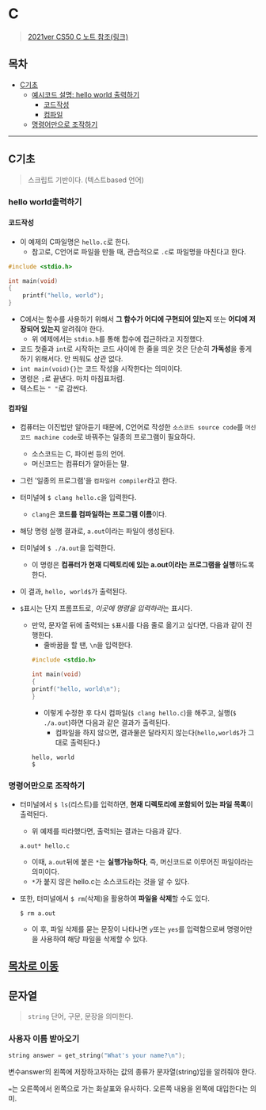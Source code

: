 # C

> [2021ver CS50 C 노트 참조(링크)](https://github.com/ShinAhYoung21/TIL/blob/main/CS50/CS50_2021_w1.md)

## 목차

* [C기초](#c기초)
    * [예시코드 설명: hello world 출력하기](#hello-world출력하기)
        * [코드작성](#코드작성)
        * [컴파일](#컴파일)
    * [명령어만으로 조작하기](#명령어만으로-조작하기)
----

## C기초

> 스크립트 기반이다. (텍스트based 언어)

### hello world출력하기

#### 코드작성

* 이 예제의 C파일명은 `hello.c`로 한다.
    * 참고로, C언어로 파일을 만들 때, 관습적으로 `.c`로 파일명을 마친다고 한다.
```c
#include <stdio.h>

int main(void)
{
    printf("hello, world");
}
```
* C에서는 함수를 사용하기 위해서 **그 함수가 어디에 구현되어 있는지** 또는 **어디에 저장되어 있는지** 알려줘야 한다.
    * 위 에제에서는 `stdio.h`를 통해 합수에 접근하라고 지정했다.
* 코드 첫줄과 `int`로 시작하는 코드 사이에 한 줄을 띄운 것은 단순히 **가독성**을 좋게 하기 위해서다. 안 띄워도 상관 없다.
* `int main(void){}`는 코드 작성을 시작한다는 의미이다.
* 명령은 `;`로 끝낸다. 마치 마침표처럼.
* 텍스트는 `" "`로 감싼다.

#### 컴파일

* 컴퓨터는 이진법만 알아듣기 때문에, C언어로 작성한 `소스코드 source code`를 `머신코드 machine code`로 바꿔주는 일종의 프로그램이 필요하다.
    * 소스코드는 C, 파이썬 등의 언어.
    * 머신코드는 컴퓨터가 알아듣는 말.
* 그런 '일종의 프로그램'을 `컴파일러 compiler`라고 한다.

* 터미널에 `$ clang hello.c`을 입력한다.
    * `clang`은 **코드를 컴파일하는 프로그램 이름**이다.
* 해당 명령 실행 결과로, `a.out`이라는 파일이 생성된다.

* 터미널에 `$ ./a.out`을 입력한다.
    * 이 명령은 **컴퓨터가 현재 디렉토리에 있는 a.out이라는 프로그램을 실행**하도록 한다.
* 이 결과, `hello, world$`가 출력된다.
* `$`표시는 단지 프롬프트로, *이곳에 명령을 입력하라*는 표시다.
    * 만약, 문자열 뒤에 출력되는 `$`표시를 다음 줄로 옮기고 싶다면, 다음과 같이 진행한다.
        * 줄바꿈을 할 땐, `\n`을 입력한다.
        ```c
        #include <stdio.h>

        int main(void)
        {
        printf("hello, world\n");
        }
        ```
        * 이렇게 수정한 후 다시 컴파일(`$ clang hello.c`)을 해주고, 실행(`$ ./a.out`)하면 다음과 같은 결과가 출력된다.
            * 컴파일을 하지 않으면, 결과물은 달라지지 않는다(`hello,world$`가 그대로 출력된다.)
        ```
        hello, world
        $
        ```

### 명령어만으로 조작하기

* 터미널에서 `$ ls`(리스트)를 입력하면, **현재 디렉토리에 포함되어 있는 파일 목록**이 출력된다. 
    * 위 예제를 따라했다면, 출력되는 결과는 다음과 같다.
    ```
    a.out* hello.c
    ```
    * 이때, `a.out`뒤에 붙은 `*`는 **실행가능하다**, 즉, 머신코드로 이루어진 파일이라는 의미이다.
    * `*`가 붙지 않은 hello.c는 소스코드라는 것을 알 수 있다.

* 또한, 터미널에서 `$ rm`(삭제)을 활용하여 **파일을 삭제**할 수도 있다.
    ```
    $ rm a.out
    ```
    * 이 후, 파일 삭제를 묻는 문장이 나타나면 `y`또는 `yes`를 입력함으로써 명령어만을 사용하여 해당 파일을 삭제할 수 있다.

[목차로 이동](#목차)
----

## 문자열

> `string` 단어, 구문, 문장을 의미한다.

### 사용자 이름 받아오기
```c
string answer = get_string("What's your name?\n");
```

변수answer의 왼쪽에 저장하고자하는 값의 종류가 문자열(string)임을 알려줘야 한다.

`=`는 오른쪽에서 왼쪽으로 가는 화살표와 유사하다.
    오른쪽 내용을 왼쪽에 대입한다는 의미.
